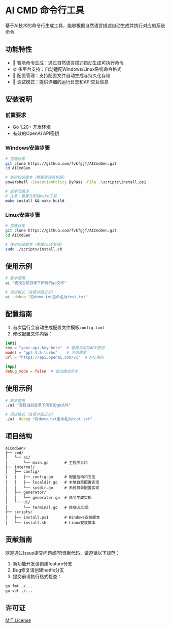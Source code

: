 # AI CMD 命令行工具

基于AI技术的命令行生成工具，能够根据自然语言描述自动生成并执行对应的系统命令

## 功能特性

- 🚀 智能命令生成：通过自然语言描述自动生成可执行命令
- ⚙️ 多平台支持：自动适配Windows/Linux系统命令格式
- 🔧 配置管理：支持配置文件自动生成与持久化存储
- 🐞 调试模式：提供详细的运行日志和API交互信息

## 安装说明

### 前置要求
- Go 1.20+ 开发环境
- 有效的OpenAI API密钥

### Windows安装步骤
```bash
# 克隆仓库
git clone https://github.com/fvkfgjf/AICmdGen.git
cd AICmdGen

# 使用安装脚本（需要管理员权限）
powershell -ExecutionPolicy ByPass -File .\scripts\install.ps1

# 或手动编译
# 注意：需要先安装make工具
make install && make build
```

### Linux安装步骤
```bash
# 克隆仓库
git clone https://github.com/fvkfgjf/AICmdGen.git
cd AICmdGen

# 使用安装脚本（需要root权限）
sudo ./scripts/install.sh
```

 ## 使用示例
```bash
# 基本使用
ai "查找当前目录下所有的go文件"

# 调试模式（查看详细日志）
ai -debug "将demo.txt重命名为test.txt"
```

## 配置指南

1. 首次运行会自动生成配置文件模板`config.toml`
2. 修改配置文件内容：
```toml
[API]
key = "your-api-key-here"  # 替换为实际API密钥
model = "gpt-3.5-turbo"    # 可选模型
url = "https://api.openai.com/v1"  # API端点

[App]
debug_mode = false  # 调试模式开关
```

## 使用示例
```bash
# 基本使用
./ai "查找当前目录下所有的go文件"

# 调试模式（查看详细日志）
./ai -debug "将demo.txt重命名为test.txt"
```

## 项目结构
```
AICmdGen/
├── cmd/
│   └── ai/         
│       └── main.go       # 主程序入口
├── internal/
│   ├── config/
│   │   ├── config.go     # 配置结构和方法
│   │   ├── localdir.go   # 本地目录配置实现
│   │   └── sysdir.go     # 系统目录配置实现
│   ├── generator/
│   │   └── generator.go  # 命令生成实现
│   └── ui/
│       └── terminal.go   # 终端UI实现
├── scripts/
│   ├── install.ps1       # Windows安装脚本
│   └── install.sh        # Linux安装脚本
```

## 贡献指南
欢迎通过Issue提交问题或PR贡献代码，请遵循以下规范：
1. 新功能开发请创建feature分支
2. Bug修复请创建hotfix分支
3. 提交前请执行格式检查：
```bash
go fmt ./...
go vet ./...
```

## 许可证
[MIT License](LICENSE)